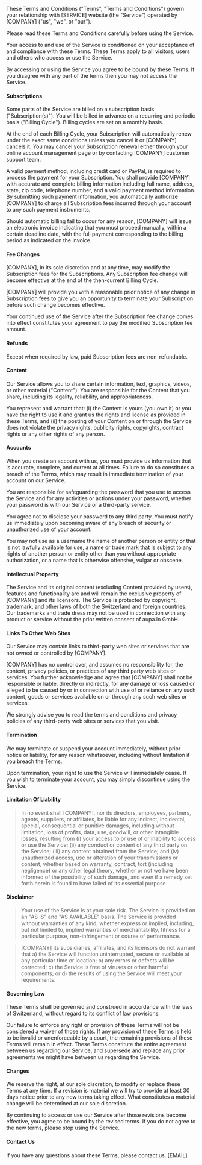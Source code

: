 These Terms and Conditions ("Terms", "Terms and Conditions") govern your relationship with
[SERVICE] website (the "Service") operated by [COMPANY] ("us", "we",
or "our").

Please read these Terms and Conditions carefully before using the Service.

Your access to and use of the Service is conditioned on your acceptance of and compliance with these Terms.
These Terms apply to all visitors, users and others who access or use the Service.

By accessing or using the Service you agree to be bound by these Terms. If you disagree with any part of the
terms then you may not access the Service.


#### Subscriptions

Some parts of the Service are billed on a subscription basis ("Subscription(s)"). You will be billed in
advance on a recurring and periodic basis ("Billing Cycle"). Billing cycles are set on a monthly basis.

At the end of each Billing Cycle, your Subscription will automatically renew under the exact same conditions
unless you cancel it or [COMPANY] cancels it. You may cancel your Subscription renewal either through
your online account management page or by contacting [COMPANY] customer support team.

A valid payment method, including credit card or PayPal, is required to process the payment for your
Subscription. You shall provide [COMPANY] with accurate and complete billing information including full
name, address, state, zip code, telephone number, and a valid payment method information. By submitting such
payment information, you automatically authorize [COMPANY] to charge all Subscription fees incurred
through your account to any such payment instruments.

Should automatic billing fail to occur for any reason, [COMPANY] will issue an electronic invoice
indicating that you must proceed manually, within a certain deadline date, with the full payment
corresponding to the billing period as indicated on the invoice.


#### Fee Changes

[COMPANY], in its sole discretion and at any time, may modify the Subscription fees for the Subscriptions.
Any Subscription fee change will become effective at the end of the then-current Billing Cycle.

[COMPANY] will provide you with a reasonable prior notice of any change in Subscription fees to give you
an opportunity to terminate your Subscription before such change becomes effective.

Your continued use of the Service after the Subscription fee change comes into effect constitutes your
agreement to pay the modified Subscription fee amount.


#### Refunds

Except when required by law, paid Subscription fees are non-refundable.


#### Content

Our Service allows you to share certain information, text,
graphics, videos, or other material ("Content"). You are responsible for the Content that you share, including its legality, reliability, and appropriateness.

You represent and warrant that: (i) the Content is yours (you own it) or you have the right to use it and
grant us the rights and license as provided in these Terms, and (ii) the posting of your Content on or
through the Service does not violate the privacy rights, publicity rights, copyrights, contract rights or
any other rights of any person.

#### Accounts

When you create an account with us, you must provide us information that is accurate, complete, and current
at all times. Failure to do so constitutes a breach of the Terms, which may result in immediate termination
of your account on our Service.

You are responsible for safeguarding the password that you use to access the Service and for any activities
or actions under your password, whether your password is with our Service or a third-party service.

You agree not to disclose your password to any third party. You must notify us immediately upon becoming
aware of any breach of security or unauthorized use of your account.

You may not use as a username the name of another person or entity or that is not lawfully available for use,
a name or trade mark that is subject to any rights of another person or entity other than you without
appropriate authorization, or a name that is otherwise offensive, vulgar or obscene.


#### Intellectual Property

The Service and its original content (excluding Content provided by users), features and functionality are
and will remain the exclusive property of [COMPANY] and its licensors. The Service is protected by
copyright, trademark, and other laws of both the Switzerland and foreign countries. Our trademarks and trade
dress may not be used in connection with any product or service without the prior written consent of aupa.io
GmbH.


#### Links To Other Web Sites

Our Service may contain links to third-party web sites or services that are not owned or controlled by
[COMPANY].

[COMPANY] has no control over, and assumes no responsibility for, the content, privacy policies, or
practices of any third party web sites or services. You further acknowledge and agree that [COMPANY]
shall not be responsible or liable, directly or indirectly, for any damage or loss caused or alleged to be
caused by or in connection with use of or reliance on any such content, goods or services available on or
through any such web sites or services.

We strongly advise you to read the terms and conditions and privacy policies of any third-party web sites or
services that you visit.


#### Termination

We may terminate or suspend your account immediately, without prior notice or liability, for any reason
whatsoever, including without limitation if you breach the Terms.

Upon termination, your right to use the Service will immediately cease. If you wish to terminate your
account, you may simply discontinue using the Service.


#### Limitation Of Liability

>In no event shall [COMPANY], nor its directors, employees, partners, agents, suppliers, or affiliates, be
>liable for any indirect, incidental, special, consequential or punitive damages, including without
>limitation, loss of profits, data, use, goodwill, or other intangible losses, resulting from (i) your access
>to or use of or inability to access or use the Service; (ii) any conduct or content of any third party on
>the Service; (iii) any content obtained from the Service; and (iv) unauthorized access, use or alteration of
>your transmissions or content, whether based on warranty, contract, tort (including negligence) or any other
>legal theory, whether or not we have been informed of the possibility of such damage, and even if a remedy
>set forth herein is found to have failed of its essential purpose.


#### Disclaimer

>Your use of the Service is at your sole risk. The Service is provided on an "AS IS" and "AS AVAILABLE" basis.
>The Service is provided without warranties of any kind, whether express or implied, including, but not
>limited to, implied warranties of merchantability, fitness for a particular purpose, non-infringement or
>course of performance.

>[COMPANY] its subsidiaries, affiliates, and its licensors do not warrant that a) the Service will function
>uninterrupted, secure or available at any particular time or location; b) any errors or defects will be
>corrected; c) the Service is free of viruses or other harmful components; or d) the results of using the
>Service will meet your requirements.


#### Governing Law

These Terms shall be governed and construed in accordance with the laws of Switzerland, without regard to its
conflict of law provisions.

Our failure to enforce any right or provision of these Terms will not be considered a waiver of those rights.
If any provision of these Terms is held to be invalid or unenforceable by a court, the remaining provisions
of these Terms will remain in effect. These Terms constitute the entire agreement between us regarding our
Service, and supersede and replace any prior agreements we might have between us regarding the Service.


#### Changes

We reserve the right, at our sole discretion, to modify or replace these Terms at any time. If a revision is
material we will try to provide at least 30 days notice prior to any new terms taking effect. What
constitutes a material change will be determined at our sole discretion.

By continuing to access or use our Service after those revisions become effective, you agree to be bound by
the revised terms. If you do not agree to the new terms, please stop using the Service.


#### Contact Us

If you have any questions about these Terms, please contact us.
[EMAIL]
